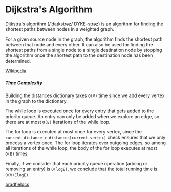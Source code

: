 # Dijkstra's Algorithm

Dijkstra's algorithm (/ˈdaɪkstrəz/ DYKE-strəz) is an algorithm for finding the shortest paths between nodes in a weighted graph.

For a given source node in the graph, the algorithm finds the shortest path between that node and every other. It can also be used for finding the shortest paths from a single node to a single destination node by stopping the algorithm once the shortest path to the destination node has been determined.

[Wikipedia](https://en.wikipedia.org/wiki/Dijkstra%27s_algorithm)

##### Time Complexity

Building the distances dictionary takes `O(V)` time since we add every vertex in the graph to the dictionary.

The while loop is executed once for every entry that gets added to the priority queue. An entry can only be added when we explore an edge, so there are at most `O(E)` iterations of the while loop.

The for loop is executed at most once for every vertex, since the `current_distance > distances[current_vertex]` check ensures that we only process a vertex once. The for loop iterates over outgoing edges, so among all iterations of the while loop, the body of the for loop executes at most `O(E)` times.

Finally, if we consider that each priority queue operation (adding or removing an entry) is `O(logE)`, we conclude that the total running time is `O(V+ElogE)`.

[bradfieldcs](https://bradfieldcs.com/algos/graphs/dijkstras-algorithm/)